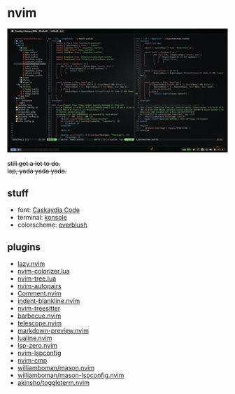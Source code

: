 # nvim

![screenshot](nvim.webp)

~~still got a lot to do.~~  
~~lsp, yada yada yada.~~

## stuff

- font: [Caskaydia Code](https://github.com/ryanoasis/nerd-fonts/tree/master/patched-fonts/CascadiaCode)
- terminal: [konsole](https://konsole.kde.org)
- colorscheme: [everblush](https://github.com/everblush)


## plugins

- [lazy.nvim](https://github.com/folke/lazy.nvim)
- [nvim-colorizer.lua](https://github.com/norcalli/nvim-colorizer.lua)
- [nvim-tree.lua](https://github.com/nvim-tree/nvim-tree.lua)
- [nvim-autopairs](https://github.com/windwp/nvim-autopairs)
- [Comment.nvim](https://github.com/numToStr/Comment.nvim)
- [indent-blankline.nvim](https://github.com/lukas-reineke/indent-blankline.nvim)
- [nvim-treesitter](https://github.com/nvim-treesitter/nvim-treesitter)
- [barbecue.nvim](https://github.com/utilyre/barbecue.nvim)
- [telescope.nvim](https://github.com/nvim-telescope/telescope.nvim)
- [markdown-preview.nvim](https://github.com/iamcco/markdown-preview.nvim)
- [lualine.nvim](https://github.com/nvim-lualine/lualine.nvim)
- [lsp-zero.nvim](https://github.com/VonHeikemen/lsp-zero.nvim)
- [nvim-lspconfig](https://github.com/neovim/nvim-lspconfig)
- [nvim-cmp](https://github.com/hrsh7th/nvim-cmp)
- [williamboman/mason.nvim](https://github.com/williamboman/mason.nvim)
- [williamboman/mason-lspconfig.nvim](https://github.com/williamboman/mason-lspconfig.nvim)
- [akinsho/toggleterm.nvim](https://github.com/akinsho/toggleterm.nvim)
